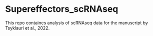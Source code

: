 # Supereffectors_scRNAseq

This repo containes analysis of scRNAseq data for the manuscript by Tsyklauri et al., 2022. 
